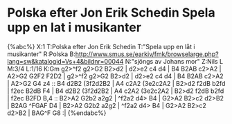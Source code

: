 # Polska efter Jon Erik Schedin Spela upp en lat i musikanter

{%abc%}
X:1
T:Polska efter Jon Erik Schedin
T:"Spela upp en låt i musikanter"
R:Polska
B:http://www.smus.se/earkiv/fmk/browselarge.php?lang=sw&katalogid=Vs+4&bildnr=00044
N:"sjöngs av Johans mor"
Z:Nils L
M:3/4
L:1/16
K:Gm
g2>^f2 g2>G2 B2>d2 | d2>e2 c4 d4 | B4 B2AB c2>A2 | A2>G2 G2F2 F2D2 |
g2>^f2 g2>G2 B2>d2 | d2>e2 c4 d4 | B4 B2AB c2>A2 | A2>G2 G4 z4 ::
B4 d2B2 (3f2d2B2 |  A4 c2A2 (3e2c2A2 | B2>d2 f2dB b2fd | f2ec B2dB F4 | 
B4 d2B2 (3f2d2B2 |  A4 c2A2 (3e2c2A2 | B2>d2 f2dB b2fd | f2ec B2FD B,4 ::
B2>A2 G2b2 a2g2 | ^f2a2 d4> B4 | G2>A2 B2>c2 d2>B2 | B2AG ^FGAF D4 | 
B2>A2 G2b2 a2g2 | ^f2a2 d4> B4 | G2>A2 B2>c2 d2>B2 | BAG^F G8 :| 
{%endabc%}
